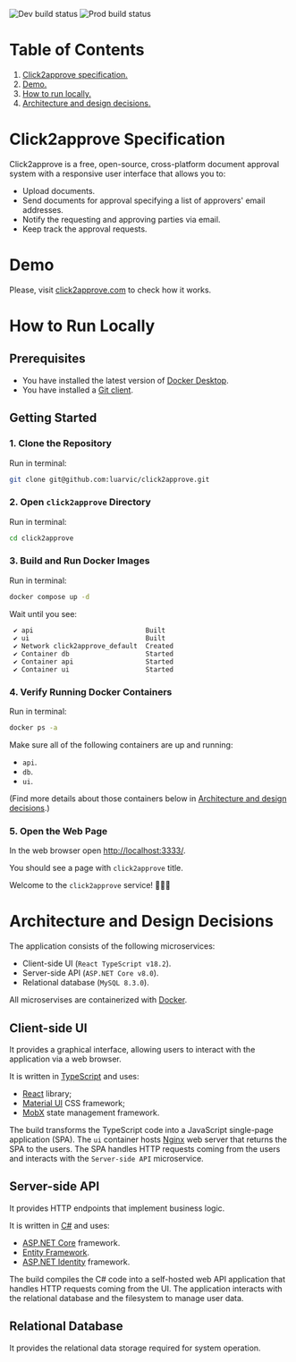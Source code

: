![Dev build status](https://github.com/luarvic/click2approve/actions/workflows/dev-build.yml/badge.svg)
![Prod build status](https://github.com/luarvic/click2approve/actions/workflows/prod-build.yml/badge.svg)

# Table of Contents

1. [Click2approve specification.](#click2approve-specification)
2. [Demo.](#demo)
3. [How to run locally.](#how-to-run-locally)
4. [Architecture and design decisions.](#architecture-and-design-decisions)

# Click2approve Specification

Click2approve is a free, open-source, cross-platform document approval system with a responsive user interface that allows you to:

- Upload documents.
- Send documents for approval specifying a list of approvers' email addresses.
- Notify the requesting and approving parties via email.
- Keep track the approval requests.

# Demo

Please, visit [click2approve.com](https://click2approve.com/) to check how it works.

# How to Run Locally

## Prerequisites

- You have installed the latest version of [Docker Desktop](https://docs.docker.com/get-docker/).
- You have installed a [Git client](https://git-scm.com/downloads).

## Getting Started

### 1. Clone the Repository

Run in terminal:

```bash
git clone git@github.com:luarvic/click2approve.git
```

### 2. Open `click2approve` Directory

Run in terminal:

```bash
cd click2approve
```

### 3. Build and Run Docker Images

Run in terminal:

```bash
docker compose up -d
```

Wait until you see:

```
 ✔ api                            Built
 ✔ ui                             Built
 ✔ Network click2approve_default  Created
 ✔ Container db                   Started
 ✔ Container api                  Started
 ✔ Container ui                   Started
```

### 4. Verify Running Docker Containers

Run in terminal:

```bash
docker ps -a
```

Make sure all of the following containers are up and running:

- `api`.
- `db`.
- `ui`.

(Find more details about those containers below in [Architecture and design decisions](#architecture-and-design-decisions).)

### 5. Open the Web Page

In the web browser open [http://localhost:3333/](http://localhost:3333/).

You should see a page with `click2approve` title.

Welcome to the `click2approve` service! 🎉🎉🎉

# Architecture and Design Decisions

The application consists of the following microservices:

- Client-side UI (`React TypeScript v18.2`).
- Server-side API (`ASP.NET Core v8.0`).
- Relational database (`MySQL 8.3.0`).

All microservises are containerized with [Docker](https://docs.docker.com/).

## Client-side UI

It provides a graphical interface, allowing users to interact with the application via a web browser.

It is written in [TypeScript](https://www.typescriptlang.org/) and uses:

- [React](https://react.dev/) library;
- [Material UI](https://mui.com/material-ui/) CSS framework;
- [MobX](https://mobx.js.org/react-integration.html) state management framework.

The build transforms the TypeScript code into a JavaScript single-page application (SPA). The `ui` container hosts [Nginx](https://www.nginx.com/) web server that returns the SPA to the users. The SPA handles HTTP requests coming from the users and interacts with the `Server-side API` microservice.

## Server-side API

It provides HTTP endpoints that implement business logic.

It is written in [C#](https://learn.microsoft.com/en-us/dotnet/csharp/tour-of-csharp/) and uses:

- [ASP.NET Core](https://dotnet.microsoft.com/en-us/apps/aspnet) framework.
- [Entity Framework](https://learn.microsoft.com/en-us/ef/).
- [ASP.NET Identity](https://learn.microsoft.com/en-us/aspnet/core/security/authentication/identity) framework.

The build compiles the C# code into a self-hosted web API application that handles HTTP requests coming from the UI.
The application interacts with the relational database and the filesystem to manage user data.

## Relational Database

It provides the relational data storage required for system operation.
